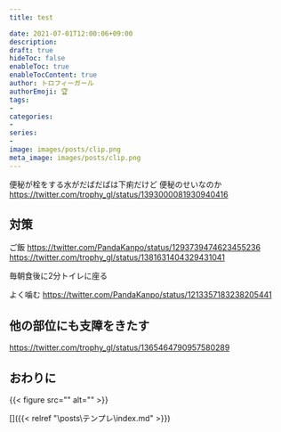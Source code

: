```yaml
---
title: test

date: 2021-07-01T12:00:06+09:00
description: 
draft: true
hideToc: false
enableToc: true
enableTocContent: true
author: トロフィーガール
authorEmoji: 🏆
tags:
- 
categories:
- 
series:
- 
image: images/posts/clip.png
meta_image: images/posts/clip.png
---
```


便秘が栓をする水がだばだばは下痢だけど
便秘のせいなのか
https://twitter.com/trophy_gl/status/1393000081930940416

## 対策
ご飯
https://twitter.com/PandaKanpo/status/1293739474623455236
https://twitter.com/trophy_gl/status/1381631404329431041


毎朝食後に2分トイレに座る

よく噛む
https://twitter.com/PandaKanpo/status/1213357183238205441

## 他の部位にも支障をきたす
https://twitter.com/trophy_gl/status/1365464790957580289

## おわりに
{{< figure src="" alt="" >}}

[]({{< relref "\posts\テンプレ\index.md" >}})